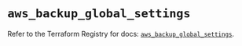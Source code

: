 # `aws_backup_global_settings`

Refer to the Terraform Registry for docs: [`aws_backup_global_settings`](https://registry.terraform.io/providers/hashicorp/aws/5.83.0/docs/resources/backup_global_settings).
